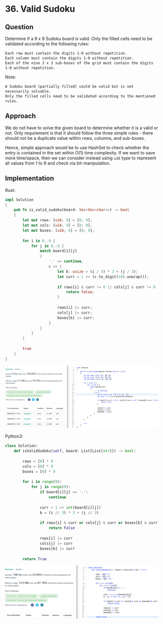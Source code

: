 # 36. Valid Sudoku

## Question

Determine if a 9 x 9 Sudoku board is valid. Only the filled cells need to be validated according to the following rules:

    Each row must contain the digits 1-9 without repetition.
    Each column must contain the digits 1-9 without repetition.
    Each of the nine 3 x 3 sub-boxes of the grid must contain the digits 1-9 without repetition.

Note:

    A Sudoku board (partially filled) could be valid but is not necessarily solvable.
    Only the filled cells need to be validated according to the mentioned rules.

## Approach

We do not have to solve the given board to determine whether it is a valid or not. Only requirement is that it should follow the three simple rules - there should not be a duplicate value within rows, columns, and sub-boxes.

Hence, simple approach would be to use HashSet to check whether the entry is contained in the set within O(1) time complexity. If we want to save more time/space, then we can consider instead using `u16` type to represent all values from 1 to 9 and check via bit-manipulation.

## Implementation

Rust:

```rust
impl Solution 
{
    pub fn is_valid_sudoku(board: Vec<Vec<char>>) -> bool 
    {
        let mut rows: [u16; 9] = [0; 9];
        let mut cols: [u16; 9] = [0; 9];
        let mut boxes: [u16; 9] = [0; 9];
        
        for i in 0..9 {
            for j in 0..9 {
                match board[i][j] 
                {
                    '.' => continue,
                    c => {
                        let b: usize = (i / 3) * 3 + (j / 3);
                        let curr = 1 << (c.to_digit(10).unwrap());
                        
                        if rows[i] & curr != 0 || cols[j] & curr != 0 || boxes[b] & curr != 0 {
                            return false;
                        }
    
                        rows[i] |= curr;
                        cols[j] |= curr;
                        boxes[b] |= curr;
                    }
                }
            }
        }
        
        true
    }
}
```

![Acceptance-Test](resource/0036-Valid-Sudoku-Rust.png)

Python3:

```python
class Solution:
    def isValidSudoku(self, board: List[List[str]]) -> bool:
        
        rows = [0] * 9
        cols = [0] * 9
        boxes = [0] * 9
        
        for i in range(9):
            for j in range(9):
                if board[i][j] == '.':
                    continue
                    
                curr = 1 << int(board[i][j])
                b = (i // 3) * 3 + (j // 3)
                
                if rows[i] & curr or cols[j] & curr or boxes[b] & curr:
                    return False
                
                rows[i] |= curr
                cols[j] |= curr
                boxes[b] |= curr
        
        return True
```

![Acceptance-Test](resource/0036-Valid-Sudoku-Python3.png)
